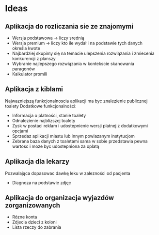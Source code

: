 # Ideas
## Aplikacja do rozliczania sie ze znajomymi
* Wersja podstawowa -> liczy srednią
* Wersja premium -> liczy kto ile wydał i na podstawie tych danych określa kwote
* Najbardziej skupimy się na temacie ulepszenia rozwiązania i zmiecenia konkurencji z planszy
* Wybranie najlepszego rozwiązania w kontekscie skanowania paragonów
* Kalkulator promili

## Aplikacja z kiblami 
Najwazniejszą funkcjonalnoscia aplikacji ma byc znalezienie publicznej toalety
Dodatkowe funkcjonalności:
* Informacja o platności, stanie toalety
* Odnalezienie najblizszej toalety
* Zysk w postaci reklam i udostepnienie wersji platnej z dodatkowymi opcjami
* Sprzedaz aplikacji miastu lub innym powiazanym instytucjom
* Zebrana baza danych z toaletami sama w sobie przedstawia pewna wartosc i moze byc udostepniona za oplatą
  

## Aplikacja dla lekarzy
Pozwalająca dopasowac dawkę leku w zalezności od pacjenta
* Diagnoza na podstawie zdjęc


## Aplikacja do organizacja wyjazdów zorganizowanych
* Rózne konta
* Zdjecia dzieci z koloni
* Lista rzeczy do zabrania




  